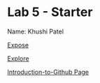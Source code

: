 # Lab 5 - Starter
Name: Khushi Patel

[Expose](https://khushijpatel.github.io/Lab5_Starter/expose.html)

[Explore](https://khushijpatel.github.io/Lab5_Starter/explore.html)

[Introduction-to-Github Page](https://github.com/khushijpatel/introduction-to-github)